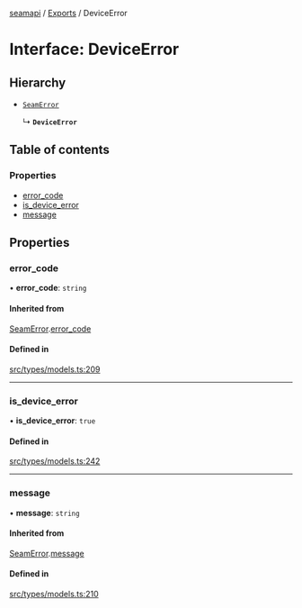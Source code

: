 [seamapi](../README.md) / [Exports](../modules.md) / DeviceError

# Interface: DeviceError

## Hierarchy

- [`SeamError`](SeamError.md)

  ↳ **`DeviceError`**

## Table of contents

### Properties

- [error\_code](DeviceError.md#error_code)
- [is\_device\_error](DeviceError.md#is_device_error)
- [message](DeviceError.md#message)

## Properties

### error\_code

• **error\_code**: `string`

#### Inherited from

[SeamError](SeamError.md).[error_code](SeamError.md#error_code)

#### Defined in

[src/types/models.ts:209](https://github.com/seamapi/javascript/blob/main/src/types/models.ts#L209)

___

### is\_device\_error

• **is\_device\_error**: ``true``

#### Defined in

[src/types/models.ts:242](https://github.com/seamapi/javascript/blob/main/src/types/models.ts#L242)

___

### message

• **message**: `string`

#### Inherited from

[SeamError](SeamError.md).[message](SeamError.md#message)

#### Defined in

[src/types/models.ts:210](https://github.com/seamapi/javascript/blob/main/src/types/models.ts#L210)
